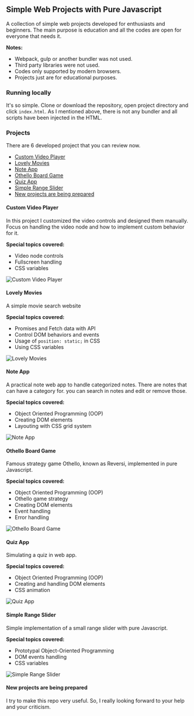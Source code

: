 ## Simple Web Projects with Pure Javascript
A collection of simple web projects developed for enthusiasts and beginners. The main purpose is education and all the codes are open for everyone that needs it.

**Notes:**
* Webpack, gulp or another bundler was not used.
* Third party libraries were not used.
* Codes only supported by modern browsers.
* Projects just are for educational purposes.

### Running locally
It's so simple. Clone or download the repository, open project directory and click `index.html`. As I mentioned above, there is not any bundler and all scripts have been injected in the HTML.

### Projects
There are 6 developed project that you can review now.
  - [Custom Video Player](#custom-video-player)
  - [Lovely Movies](#lovely-movies)
  - [Note App](#note-app)
  - [Othello Board Game](#othello-board-game)
  - [Quiz App](#quiz-app)
  - [Simple Range Slider](#simple-range-slider)
  - [New projects are being prepared](#new-projects-are-being-prepared)
 
#### Custom Video Player
In this project I customized the video controls and designed them manually. Focus on handling the video node and how to implement custom behavior for it.

**Special topics covered:**
* Video node controls
* Fullscreen handling
* CSS variables

![Custom Video Player](custom-video-player/static/custom-video-player-ss.jpg)
 
#### Lovely Movies
A simple movie search website

**Special topics covered:**
* Promises and Fetch data with API
* Control DOM behaviors and events
* Usage of `position: static;` in CSS
* Using CSS variables

![Lovely Movies](lovely-movies/static/lovely-movies-ss.jpg)
 
#### Note App
A practical note web app to handle categorized notes. There are notes that can have a category for. you can search in notes and edit or remove those.

**Special topics covered:**
* Object Oriented Programming (OOP)
* Creating DOM elements
* Layouting with CSS grid system

![Note App](notes-app/static/notes-app-ss.jpg)

#### Othello Board Game
Famous strategy game Othello, known as Reversi, implemented in pure Javascript.

**Special topics covered:**
* Object Oriented Programming (OOP)
* Othello game strategy
* Creating DOM elements
* Event handling
* Error handling

![Othello Board Game](othello-board-game/static/othello-board-game-ss.jpg)

#### Quiz App
Simulating a quiz in web app.

**Special topics covered:**
* Object Oriented Programming (OOP)
* Creating and handling DOM elements
* CSS animation

![Quiz App](quiz-app/static/quiz-app-ss.jpg)

#### Simple Range Slider
Simple implementation of a small range slider with pure Javascript.

**Special topics covered:**
* Prototypal Object-Oriented Programming
* DOM events handling 
* CSS variables

![Simple Range Slider](simple-range-slider/static/simple-range-slider-ss.jpg)


#### New projects are being prepared
I try to make this repo very useful. So, I really looking forward to your help and your criticism.
